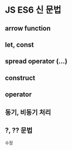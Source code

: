 # JS ES6 신 문법
## arrow function
## let, const
## spread operator (...)
## construct
## operator
## 동기, 비동기 처리
## ?, ?? 문법
수정
